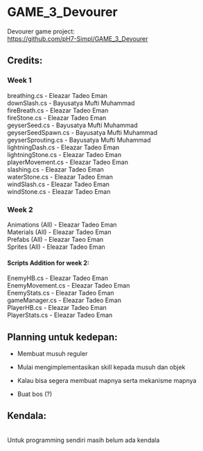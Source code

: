# GAME_3_Devourer
Devourer game project:
<br />
https://github.com/pH7-Simpl/GAME_3_Devourer

## Credits:
### Week 1
breathing.cs - Eleazar Tadeo Eman
<br />
downSlash.cs - Bayusatya Mufti Muhammad
<br />
fireBreath.cs - Eleazar Tadeo Eman
<br />
fireStone.cs - Eleazar Tadeo Eman
<br />
geyserSeed.cs - Bayusatya Mufti Muhammad
<br />
geyserSeedSpawn.cs - Bayusatya Mufti Muhammad
<br />
geyserSprouting.cs - Bayusatya Mufti Muhammad
<br />
lightningDash.cs - Eleazar Tadeo Eman
<br />
lightningStone.cs - Eleazar Tadeo Eman
<br />
playerMovement.cs - Eleazar Tadeo Eman
<br />
slashing.cs - Eleazar Tadeo Eman
<br />
waterStone.cs - Eleazar Tadeo Eman
<br />
windSlash.cs - Eleazar Tadeo Eman
<br />
windStone.cs - Eleazar Tadeo Eman
<br />
### Week 2
Animations (All) - Eleazar Tadeo Eman
<br />
Materials (All) - Eleazar Tadeo Eman
<br />
Prefabs (All) - Eleazar Taeo Eman
<br />
Sprites (All) - Eleazar Tadeo Eman
<br />
#### Scripts Addition for week 2:
EnemyHB.cs - Eleazar Tadeo Eman
<br />
EnemyMovement.cs - Eleazar Tadeo Eman
<br />
EnemyStats.cs - Eleazar Tadeo Eman
<br />
gameManager.cs - Eleazar Tadeo Eman
<br />
PlayerHB.cs - Eleazar Tadeo Eman
<br />
PlayerStats.cs - Eleazar Tadeo Eman
<br />
## Planning untuk kedepan:

- Membuat musuh reguler

- Mulai mengimplementasikan skill kepada musuh dan objek

- Kalau bisa segera membuat mapnya serta mekanisme mapnya

- Buat bos (?)

## Kendala:
<br />
Untuk programming sendiri masih belum ada kendala
